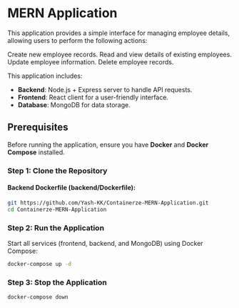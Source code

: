 # MERN Application
This application provides a simple interface for managing employee details, allowing users to perform the following actions:

Create new employee records.
Read and view details of existing employees.
Update employee information.
Delete employee records.


This application includes:

- **Backend**: Node.js + Express server to handle API requests.
- **Frontend**: React client for a user-friendly interface.
- **Database**: MongoDB for data storage.

## Prerequisites

Before running the application, ensure you have **Docker** and **Docker Compose** installed.

### Step 1: Clone the Repository

#### **Backend Dockerfile (backend/Dockerfile):**
```bash
git https://github.com/Yash-KK/Containerze-MERN-Application.git
cd Containerze-MERN-Application

```
### Step 2: Run the Application
Start all services (frontend, backend, and MongoDB) using Docker Compose:
```bash
docker-compose up -d
```

### Step 3: Stop the Application
```bash
docker-compose down
```